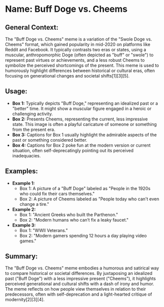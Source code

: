 # Name: Buff Doge vs. Cheems

## General Context:
The "Buff Doge vs. Cheems" meme is a variation of the "Swole Doge vs. Cheems" format, which gained popularity in mid-2020 on platforms like Reddit and Facebook. It typically contrasts two eras or states, using a muscular, anthropomorphic Doge (often depicted as "buff" or "swole") to represent past virtues or achievements, and a less robust Cheems to symbolize the perceived shortcomings of the present. This meme is used to humorously highlight differences between historical or cultural eras, often focusing on generational changes and societal shifts[1][3][5].

## Usage:
* **Box 1:** Typically depicts "Buff Doge," representing an idealized past or a "better" time. It might show a muscular figure engaged in a heroic or challenging activity.
* **Box 2:** Presents Cheems, representing the current, less impressive state. This image is often a playful caricature of someone or something from the present era.
* **Box 3:** Captions for Box 1 usually highlight the admirable aspects of the past or something considered better.
* **Box 4:** Captions for Box 2 poke fun at the modern version or current situation, often self-deprecatingly pointing out its perceived inadequacies.

## Examples:
* **Example 1:** 
  - Box 1: A picture of a "Buff Doge" labeled as "People in the 1920s who could fix their cars themselves."
  - Box 2: A picture of Cheems labeled as "People today who can't even change a tire."
* **Example 2:** 
  - Box 1: "Ancient Greeks who built the Parthenon."
  - Box 2: "Modern humans who can’t fix a leaky faucet."
* **Example 3:** 
  - Box 1: "WWII Veterans."
  - Box 2: "Modern gamers spending 12 hours a day playing video games."

## Summary:
The "Buff Doge vs. Cheems" meme embodies a humorous and satirical way to compare historical or societal differences. By juxtaposing an idealized past ("Buff Doge") with a less impressive present ("Cheems"), it highlights perceived generational and cultural shifts with a dash of irony and humor. The meme reflects on how people view themselves in relation to their predecessors, often with self-deprecation and a light-hearted critique of modernity[2][3][4].